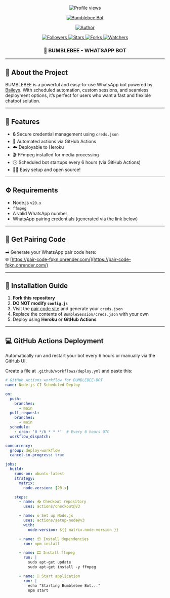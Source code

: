 <p align="center">
  <img src="https://komarev.com/ghpvc/?username=khalid-official&color=brightgreen" alt="Profile views" />
</p>

<p align="center">
  <a href="https://ibb.co/N6NMDtn">
    <img src="https://telegra.ph/file/a1fd461c49539f754af23.jpg" alt="Bumblebee Bot" />
  </a>
</p>

<p align="center">
  <a href="https://github.com/khalid-official">
    <img title="Author" src="https://img.shields.io/badge/BUMBLEBEE-BOT-black?style=for-the-badge&logo=whatsApp" />
  </a>
</p>

<p align="center">
  <a href="https://github.com/khalid-official?tab=followers">
    <img title="Followers" src="https://img.shields.io/github/followers/khalid-official?label=Followers&style=social" />
  </a>
  <a href="https://github.com/khalid-official/BUMBLEBEE-BOT/stargazers/">
    <img title="Stars" src="https://img.shields.io/github/stars/khalid-official/BUMBLEBEE-BOT?style=social" />
  </a>
  <a href="https://github.com/khalid-official/BUMBLEBEE-BOT/network/members">
    <img title="Forks" src="https://img.shields.io/github/forks/khalid-official/BUMBLEBEE-BOT?style=social" />
  </a>
  <a href="https://github.com/khalid-official/BUMBLEBEE-BOT/watchers">
    <img title="Watchers" src="https://img.shields.io/github/watchers/khalid-official/BUMBLEBEE-BOT?label=Watching&style=social" />
  </a>
</p>

<h3 align="center">🤖 BUMBLEBEE - WHATSAPP BOT</h3>

---

## 🐝 About the Project

BUMBLEBEE is a powerful and easy-to-use WhatsApp bot powered by [Baileys](https://github.com/WhiskeySockets/Baileys). With scheduled automation, custom sessions, and seamless deployment options, it’s perfect for users who want a fast and flexible chatbot solution.

---

## 🧠 Features

- 🔒 Secure credential management using `creds.json`
- 🔄 Automated actions via GitHub Actions
- ☁️ Deployable to Heroku
- 🎬 FFmpeg installed for media processing
- 🕒 Scheduled bot startups every 6 hours (via GitHub Actions)
- 👨‍💻 Easy setup and open source!

---

## ⚙️ Requirements

- Node.js `v20.x`
- `ffmpeg`
- A valid WhatsApp number
- WhatsApp pairing credentials (generated via the link below)

---

## 🔐 Get Pairing Code

➡️ Generate your WhatsApp pair code here:  
🌐 [https://pair-code-fqkn.onrender.com/](https://pair-code-fqkn.onrender.com/)

---

## 🚀 Installation Guide

1. **Fork this repository**
2. **DO NOT modify `config.js`**
3. Visit the [pair code site](https://pair-code-fqkn.onrender.com/) and generate your `creds.json`
4. Replace the contents of `BumbleSession/creds.json` with your own
5. Deploy using **Heroku** or **GitHub Actions**

---

## 💻 GitHub Actions Deployment

Automatically run and restart your bot every 6 hours or manually via the GitHub UI.

Create a file at `.github/workflows/deploy.yml` and paste this:

```yaml
# GitHub Actions workflow for BUMBLEBEE-BOT
name: Node.js CI Scheduled Deploy

on:
  push:
    branches:
      - main
  pull_request:
    branches:
      - main
  schedule:
    - cron: '0 */6 * * *'  # Every 6 hours UTC
  workflow_dispatch:

concurrency:
  group: deploy-workflow
  cancel-in-progress: true

jobs:
  build:
    runs-on: ubuntu-latest
    strategy:
      matrix:
        node-version: [20.x]

    steps:
      - name: 📥 Checkout repository
        uses: actions/checkout@v3

      - name: ⚙️ Set up Node.js
        uses: actions/setup-node@v3
        with:
          node-version: ${{ matrix.node-version }}

      - name: 📦 Install dependencies
        run: npm install

      - name: 🎞️ Install ffmpeg
        run: |
          sudo apt-get update
          sudo apt-get install -y ffmpeg

      - name: 🚀 Start application
        run: |
          echo "Starting Bumblebee Bot..."
          npm start
